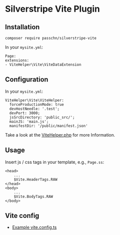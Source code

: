 # Silverstripe Vite Plugin

## Installation

```
composer require passchn/silverstripe-vite
```

In your `mysite.yml`:

```
Page:
extensions:
- ViteHelper\Vite\ViteDataExtension
```

## Configuration

In your `mysite.yml`:

```
ViteHelper\Vite\ViteHelper:
  forceProductionMode: true
  devHostNeedle: '.test';
  devPort: 3000;
  jsSrcDirectory: 'public_src/';
  mainJS: 'main.js';
  manifestDir: '/public/manifest.json'
```

Take a look at the [ViteHelper.php](https://github.com/passchn/silverstripe-vite/blob/master/src/Vite/ViteHelper.php) for more Information. 

## Usage 

Insert js / css tags in your template, e.g., `Page.ss`:

```
<head>
    ...
    $Vite.HeaderTags.RAW
</head>
<body>
    ...
    $Vite.BodyTags.RAW
</body>
```

## Vite config

* [Example vite.config.ts](https://github.com/passchn/silverstripe-vite/wiki/Example-vite.config.ts)

